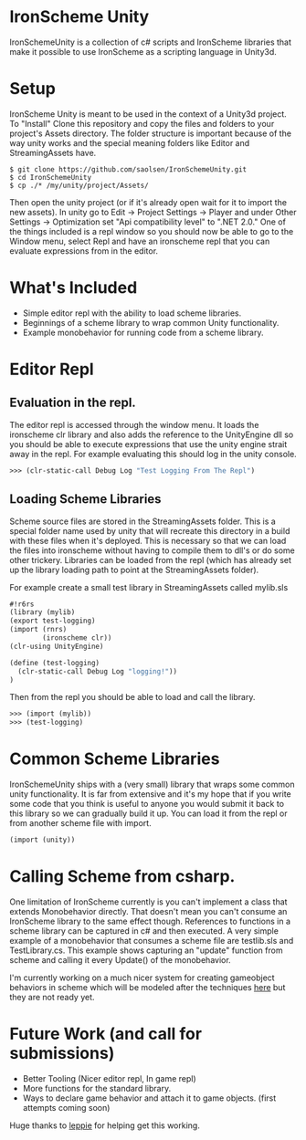 # IronScheme Unity

IronSchemeUnity is a collection of c# scripts and IronScheme libraries that make it possible to use IronScheme as a scripting language in Unity3d.

# Setup
IronScheme Unity is meant to be used in the context of a Unity3d project. To "Install" Clone this repository and copy the files and folders to your project's Assets directory. The folder structure is important because of the way unity works and the special meaning folders like Editor and StreamingAssets have.

```Shell
$ git clone https://github.com/saolsen/IronSchemeUnity.git
$ cd IronSchemeUnity
$ cp ./* /my/unity/project/Assets/
```

Then open the unity project (or if it's already open wait for it to import the new assets). In unity go to Edit -> Project Settings -> Player and under Other Settings -> Optimization set "Api compatibility level" to ".NET 2.0." One of the things included is a repl window so you should now be able to go to the Window menu, select Repl and have an ironscheme repl that you can evaluate expressions from in the editor.

# What's Included
* Simple editor repl with the ability to load scheme libraries.
* Beginnings of a scheme library to wrap common Unity functionality.
* Example monobehavior for running code from a scheme library.

# Editor Repl
## Evaluation in the repl.
The editor repl is accessed through the window menu. It loads the ironscheme clr library and also adds the reference to the UnityEngine dll so you should be able to execute expressions that use the unity engine strait away in the repl. For example evaluating this should log in the unity console.

```Scheme
>>> (clr-static-call Debug Log "Test Logging From The Repl")
```

## Loading Scheme Libraries
Scheme source files are stored in the StreamingAssets folder. This is a special folder name used by unity that will recreate this directory in a build with these files when it's deployed. This is necessary so that we can load the files into ironscheme without having to compile them to dll's or do some other trickery. Libraries can be loaded from the repl (which has already set up the library loading path to point at the StreamingAssets folder).

For example create a small test library in StreamingAssets called mylib.sls
```Scheme
#!r6rs
(library (mylib)
(export test-logging)
(import (rnrs)
        (ironscheme clr))
(clr-using UnityEngine)

(define (test-logging)
  (clr-static-call Debug Log "logging!"))
)
```

Then from the repl you should be able to load and call the library.
```Scheme
>>> (import (mylib))
>>> (test-logging)
```

# Common Scheme Libraries
IronSchemeUnity ships with a (very small) library that wraps some common unity functionality. It is far from extensive and it's my hope that if you write some code that you think is useful to anyone you would submit it back to this library so we can gradually build it up. You can load it from the repl or from another scheme file with import.

```Scheme
(import (unity))
```

# Calling Scheme from csharp.
One limitation of IronScheme currently is you can't implement a class that extends Monobehavior directly. That doesn't mean you can't consume an IronScheme library to the same effect though. References to functions in a scheme library can be captured in c# and then executed. A very simple example of a monobehavior that consumes a scheme file are testlib.sls and TestLibrary.cs. This example shows capturing an "update" function from scheme and calling it every Update() of the monobehavior.

I'm currently working on a much nicer system for creating gameobject behaviors in scheme which will be modeled after the techniques [here](https://docs.google.com/document/d/13kocjneV_tprPBXm6q63QQnCqmofRMBCJ8qjzHmxvgk/pub) but they are not ready yet.

# Future Work (and call for submissions)
* Better Tooling (Nicer editor repl, In game repl)
* More functions for the standard library.
* Ways to declare game behavior and attach it to game objects. (first attempts coming soon)

Huge thanks to [leppie](https://twitter.com/leppie) for helping get this working.
